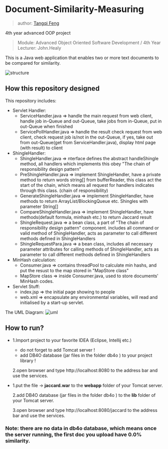 # Document-Similarity-Measuring

> author: [Tangqi Feng](https://tangqifeng.github.io/)

4th year advanced OOP project

> Module: Advanced Object Oriented Software Development / 4th Year  
> Lecturer: John.Healy

This is a Java web application that enables two or more text documents to be compared for similarity.

![structure](https://user-images.githubusercontent.com/22374434/34630248-4ffb2564-f263-11e7-940c-4edb5506a3fe.png)

## How this repository designed

This repository includes:
* Servlet Handler:
  * ServiceHandler.java => handle the main request from web client, handle job in-Queue and out-Queue, take jobs from in-Queue, put in out-Queue when finished
  * ServicePollHandler.java => handle the result check request from web client, check request job is/not in the out-Queue, if yes, take out from out-Queue(get from ServiceHandler.java), display html page (with result) to client
* ShingleHandler:
  * ShingleHandler.java => nterface defines the abstract handleShingle method, all handlers which implements this obey "The chain of responsibility design pattern" 
  * PreShingleHandler.java => implement ShingleHandler, have a private method to return words string[] from bufferReader, this class act the start of the chain, which means all request for handlers indicates through this class. (chain of responsibility)
  * GenerateShingleHandler.java => implement ShingleHandler, have methods to return ArrayList/BlockingQueue etc. Shingles with parameter String[]
  * CompareShingleHandler.java => implement ShingleHandler, have methods(default formula, minhash etc.) to return Jaccard result
  * ShingleRequest.java => a bean class, a part of "The chain of responsibility design pattern" component. includes all command or valid method of ShingleHandler, acts as parameter to call different methods defined in ShingleHandlers
  * ShingleRequestPara.java => a bean class, includes all necessary parameter attributes for calling methods of ShingleHandler, acts as parameter to call different methods defined in ShingleHandlers
* MinHash calculation:
  * Consumer.java => contains threadPool to calculate min hashs, and put the resust to the map stored in "MapStore class"
  * MapStore class => inside Consumer.java, used to store documents' MinHash codes.
* Servlet Stuff:
  * index.jsp => the initial page showing to people
  * web.xml => encapsulate any environmental variables, will read and initialised by a start-up servlet.

The UML Diagram:
![uml](https://user-images.githubusercontent.com/22374434/34631145-02d221bc-f267-11e7-83f8-aabdd5dece81.png)

## How to run?

* 1.Import project to your favorite IDEA (Eclipse, Intellij etc.)
  
  * do not forget to add Tomcat server !
  * add DB4O database (jar files in the folder db4o ) to your project library !
  
  2.open browser and type http://localhost:8080 to the address bar and use the services.
  
* 1.put the file -> **jaccard.war** to the **webapp** folder of your Tomcat server.

  2.add DB4O database (jar files in the folder db4o ) to the **lib** folder of your Tomcat server.
  
  3.open browser and type http://localhost:8080/jaccard to the address bar and use the services.
  
### Note: there are no data in db4o database, which means once the server running, the first doc you upload have 0.0% similarity.



